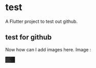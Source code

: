 # test

A Flutter project to test out github.

## test for github
Now how can I add images here.
Image :

<img loading="lazy" width="30px" src="./lib/assets/git_readme/Screenshot 2024-01-28 123050.png" alt="screenshot png" />
